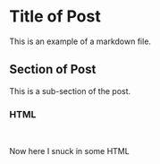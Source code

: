 
<!--- Comment Title -->

# Title of Post
This is an example of a markdown file.  

## Section of Post
This is a sub-section of the post.

### HTML
<br>
<div>
  <p>Now here I snuck in some HTML</p>
</div>

